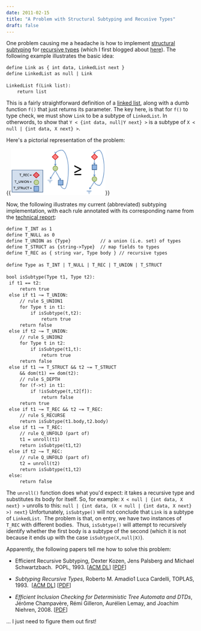 ```yaml
---
date: 2011-02-15
title: "A Problem with Structural Subtyping and Recusive Types"
draft: false
---
```


One problem causing me a headache is how to implement [structural subtyping](http://wikipedia.org/wiki/Structural_type_system) for [recursive types](http://wikipedia.org/wiki/recursive_data_type) (which I first blogged about [here](/2010/09/19/normalising-recursive-data-types/)).  The following example illustrates the basic idea:

```whiley
define Link as { int data, LinkedList next }
define LinkedList as null | Link

LinkedList f(Link list):
    return list
```

This is a fairly straightforward definition of a [linked list](http://wikipedia.org/wiki/linked_list), along with a dumb function `f()` that just returns its parameter.  The key here, is that for `f()` to type check, we must show `Link` to be a subtype of `LinkedList`.  In otherwords, to show that `Y < {int data, null|Y next} >` is a subtype of `X < null | {int data, X next} >`.

Here's a pictorial representation of the problem:

{{<img class="text-center" width="50%" src="/images/2011/RecursiveTypes.png">}}

Now, the following illustrates my current (abbreviated) subtyping implementation, with each rule annotated with its corresponding name from the [technical report](/publications/ECSTR10-23.pdf):

```whiley
define T_INT as 1
define T_NULL as 0
define T_UNION as {Type}           // a union (i.e. set) of types
define T_STRUCT as {string->Type}  // map fields to types
define T_REC as { string var, Type body } // recursive types

define Type as T_INT | T_NULL | T_REC | T_UNION | T_STRUCT

bool isSubtype(Type t1, Type t2):
 if t1 == t2:
     return true
 else if t1 ~= T_UNION:
     // rule S_UNION1
     for Type t in t1:
         if isSubtype(t,t2):
             return true
     return false
 else if t2 ~= T_UNION:
     // rule S_UNION2
     for Type t in t2:
         if isSubtype(t1,t):
             return true
     return false
 else if t1 ~= T_STRUCT && t2 ~= T_STRUCT
     && dom(t1) == dom(t2):
     // rule S_DEPTH
     for (f->t) in t1:
         if !isSubtype(t,t2[f]):
             return false
     return true
 else if t1 ~= T_REC && t2 ~= T_REC:
     // rule S_RECURSE
     return isSubtype(t1.body,t2.body)
 else if t1 ~= T_REC:
     // rule Q_UNFOLD (part of)
     t1 = unroll(t1)
     return isSubtype(t1,t2)
 else if t2 ~= T_REC:
     // rule Q_UNFOLD (part of)
     t2 = unroll(t2)
     return isSubtype(t1,t2)
 else:
     return false
```

The `unroll()` function does what you'd expect: it takes a recursive type and substitutes its body for itself.  So, for example:
```X < null | {int data, X next} >```
unrolls to this:
```null | {int data, (X < null | {int data, X next} >) next}```
Unfortunately,  `isSubtype()` will not conclude that `Link` is a subtype of `LinkedList`.  The problem is that, on entry, we have two instances of `T_REC` with different bodies.  Thus, `isSubtype()` will attempt to recursively identify whether the first body is a subtype of the second (which it is not because it ends up with the case `isSubtype(X,null|X)`).

Apparently, the following papers tell me how to solve this problem:
   * Efficient Recursive Subtyping, Dexter Kozen, Jens Palsberg and Michael Schwartzbach.  POPL, 1993. [[ACM DL](http://dx.doi.org/10.1145/158511.158700)] [[PDF](http://citeseerx.ist.psu.edu/viewdoc/download;jsessionid=9C9C66C3B2B15D858FC794EF562A4361?doi=10.1.1.55.8186&rep=rep1&type=pdf)]

   * *Subtyping Recursive Types*, Roberto M. Amadio1 Luca Cardelli, TOPLAS, 1993.  [[ACM DL](http://portal.acm.org/citation.cfm?id=155231)] [[PDF](http://citeseerx.ist.psu.edu/viewdoc/download?doi=10.1.1.65.4769&rep=rep1&type=pdf)]

   * *Efficient Inclusion Checking for Deterministic Tree Automata and DTDs*, Jérôme Champavère, Rémi Gilleron, Aurélien Lemay, and Joachim Niehren, 2008. [[PDF](http://www.grappa.univ-lille3.fr/~champavere/Recherche/publications/lata08_paper.pdf)]


... I just need to figure them out first!
